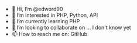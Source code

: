 - 👋 Hi, I’m @edword90
- 👀 I’m interested in PHP, Python, API
- 🌱 I’m currently learning PHP
- 💞️ I’m looking to collaborate on ... I don't know yet
- 📫 How to reach me on: GitHub

<!---
edword90/edword90 is a ✨ special ✨ repository because its `README.md` (this file) appears on your GitHub profile.
You can click the Preview link to take a look at your changes.
--->
